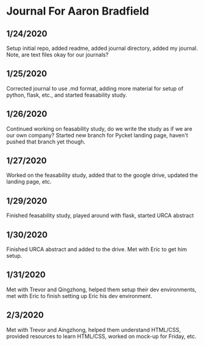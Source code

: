 # Journal For Aaron Bradfield
## 1/24/2020
Setup initial repo, added readme, added journal directory, added my journal.
Note, are text files okay for our journals? 

## 1/25/2020
Corrected journal to use .md format, adding more material for setup of python, flask, etc., and started feasability study.

## 1/26/2020
Continued working on feasability study, do we write the study as if we are our own company? Started new branch for Pycket landing page, haven't pushed that branch yet though.

## 1/27/2020
Worked on the feasability study, added that to the google drive, updated the landing page, etc. 

## 1/29/2020
Finished feasability study, played around with flask, started URCA abstract

## 1/30/2020
Finished URCA abstract and added to the drive. Met with Eric to get him setup.

## 1/31/2020
Met with Trevor and Qingzhong, helped them setup their dev environments, met with Eric to finish setting up Eric his dev environment. 

## 2/3/2020
Met with Trevor and Aingzhong, helped them understand HTML/CSS, provided resources to learn HTML/CSS, worked on mock-up for Friday, etc.